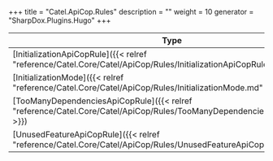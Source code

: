 

+++
title = "Catel.ApiCop.Rules" 
description = ""
weight = 10
generator = "SharpDox.Plugins.Hugo"
+++

Type|Description
---|---
[InitializationApiCopRule]({{&lt; relref "reference/Catel.Core/Catel/ApiCop/Rules/InitializationApiCopRule.md" &gt;}})| 
[InitializationMode]({{&lt; relref "reference/Catel.Core/Catel/ApiCop/Rules/InitializationMode.md" &gt;}})| 
[TooManyDependenciesApiCopRule]({{&lt; relref "reference/Catel.Core/Catel/ApiCop/Rules/TooManyDependenciesApiCopRule.md" &gt;}})| 
[UnusedFeatureApiCopRule]({{&lt; relref "reference/Catel.Core/Catel/ApiCop/Rules/UnusedFeatureApiCopRule.md" &gt;}})| 


